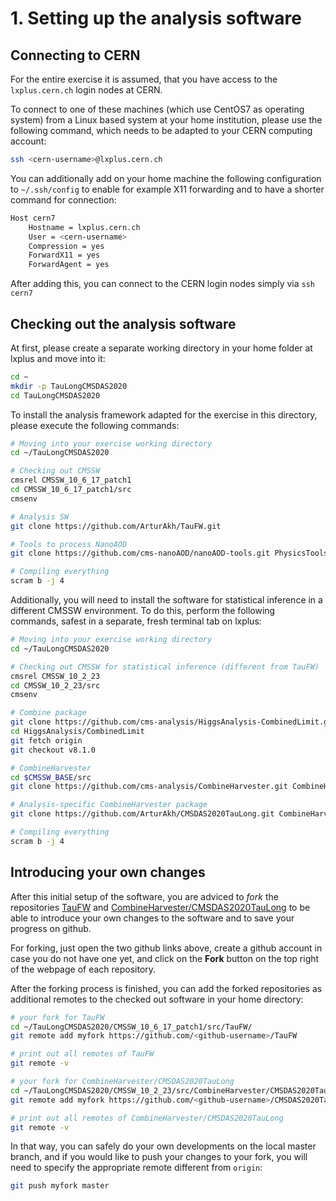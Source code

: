 # 1. Setting up the analysis software

## Connecting to CERN

For the entire exercise it is assumed, that you have access to the `lxplus.cern.ch` login nodes at CERN.

To connect to one of these machines (which use CentOS7 as operating system) from a Linux based system at your home institution, please use the following command, which needs to be adapted to your CERN computing account:

```sh
ssh <cern-username>@lxplus.cern.ch
```

You can additionally add on your home machine the following configuration to `~/.ssh/config` to enable for example X11 forwarding and to have a shorter command for connection:

```sh
Host cern7
    Hostname = lxplus.cern.ch
    User = <cern-username>
    Compression = yes
    ForwardX11 = yes
    ForwardAgent = yes
```

After adding this, you can connect to the CERN login nodes simply via `ssh cern7`

## Checking out the analysis software

At first, please create a separate working directory in your home folder at lxplus and move into it:

```sh
cd ~
mkdir -p TauLongCMSDAS2020
cd TauLongCMSDAS2020
```

To install the analysis framework adapted for the exercise in this directory, please execute the following commands:

```sh
# Moving into your exercise working directory
cd ~/TauLongCMSDAS2020

# Checking out CMSSW
cmsrel CMSSW_10_6_17_patch1
cd CMSSW_10_6_17_patch1/src
cmsenv

# Analysis SW
git clone https://github.com/ArturAkh/TauFW.git

# Tools to process NanoAOD
git clone https://github.com/cms-nanoAOD/nanoAOD-tools.git PhysicsTools/NanoAODTools

# Compiling everything
scram b -j 4
```

Additionally, you will need to install the software for statistical inference in a different CMSSW environment.
To do this, perform the following commands, safest in a separate, fresh terminal tab on lxplus:

```sh
# Moving into your exercise working directory
cd ~/TauLongCMSDAS2020

# Checking out CMSSW for statistical inference (different from TauFW)
cmsrel CMSSW_10_2_23
cd CMSSW_10_2_23/src
cmsenv

# Combine package
git clone https://github.com/cms-analysis/HiggsAnalysis-CombinedLimit.git HiggsAnalysis/CombinedLimit
cd HiggsAnalysis/CombinedLimit
git fetch origin
git checkout v8.1.0

# CombineHarvester
cd $CMSSW_BASE/src
git clone https://github.com/cms-analysis/CombineHarvester.git CombineHarvester

# Analysis-specific CombineHarvester package
git clone https://github.com/ArturAkh/CMSDAS2020TauLong.git CombineHarvester/CMSDAS2020TauLong

# Compiling everything
scram b -j 4
```

## Introducing your own changes

After this initial setup of the software, you are adviced to *fork* the repositories [TauFW](https://github.com/ArturAkh/TauFW) and
[CombineHarvester/CMSDAS2020TauLong](https://github.com/ArturAkh/CMSDAS2020TauLong.git) to be able to introduce your own changes to the software and to save your progress
on github.

For forking, just open the two github links above, create a github account in case you do not have one yet, and click on the **Fork** button on the top right of the webpage of each repository.

After the forking process is finished, you can add the forked repositories as additional remotes to the checked out software in your home directory:

```sh
# your fork for TauFW
cd ~/TauLongCMSDAS2020/CMSSW_10_6_17_patch1/src/TauFW/
git remote add myfork https://github.com/<github-username>/TauFW

# print out all remotes of TauFW
git remote -v

# your fork for CombineHarvester/CMSDAS2020TauLong
cd ~/TauLongCMSDAS2020/CMSSW_10_2_23/src/CombineHarvester/CMSDAS2020TauLong
git remote add myfork https://github.com/<github-username>/CMSDAS2020TauLong.git

# print out all remotes of CombineHarvester/CMSDAS2020TauLong
git remote -v
```

In that way, you can safely do your own developments on the local master branch, and if you would like to push your changes to your fork,
you will need to specify the appropriate remote different from `origin`:

```sh
git push myfork master
```
